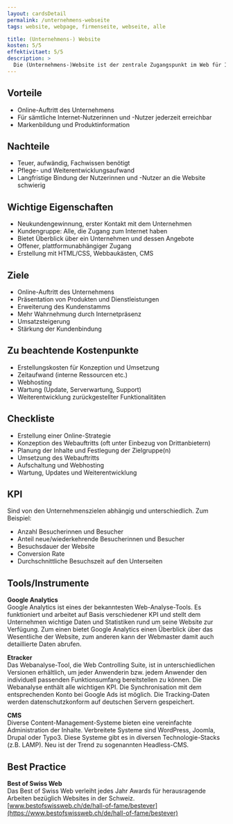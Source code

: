 ```yaml
---
layout: cardsDetail
permalink: /unternehmens-webseite
tags: website, webpage, firmenseite, webseite, alle

title: (Unternehmens-) Website
kosten: 5/5
effektivitaet: 5/5
description: >
  Die (Unternehmens-)Website ist der zentrale Zugangspunkt im Web für Informationen zu einem Unternehmen und seinen Produkten. Oft ist die Website die erste Adresse für die Kontaktaufnahme. Sie bezeichnet einen kompletten Unternehmensauftritt im Web. Eine Website ist über eine Domain erreichbar und besteht aus mehreren Webseiten, die durch eine Navigation angesteuert werden. Je nachdem, was mit der Website erreicht werden soll, dient ihr Content zur Information, zur Interessentengewinnung oder als Absatzkanal und spricht somit jeweils andere Zielgruppen an. Die Website enthält diverse Subaspekte wie Landingpages, einen Online-Shop oder den Zugang zu einem Stellenportal.
---
```


## Vorteile

- Online-Auftritt des Unternehmens
- Für sämtliche Internet-Nutzerinnen und -Nutzer jederzeit erreichbar
- Markenbildung und Produktinformation

## Nachteile

- Teuer, aufwändig, Fachwissen benötigt
- Pflege- und Weiterentwicklungsaufwand
- Langfristige Bindung der Nutzerinnen und -Nutzer an die Website schwierig

## Wichtige Eigenschaften

- Neukundengewinnung, erster Kontakt mit dem Unternehmen
- Kundengruppe: Alle, die Zugang zum Internet haben
- Bietet Überblick über ein Unternehmen und dessen Angebote
- Offener, plattformunabhängiger Zugang
- Erstellung mit HTML/CSS, Webbaukästen, CMS

## Ziele

- Online-Auftritt des Unternehmens
- Präsentation von Produkten und Dienstleistungen
- Erweiterung des Kundenstamms
- Mehr Wahrnehmung durch Internetpräsenz
- Umsatzsteigerung
- Stärkung der Kundenbindung

## Zu beachtende Kostenpunkte

- Erstellungskosten für Konzeption und Umsetzung
- Zeitaufwand (interne Ressourcen etc.)
- Webhosting
- Wartung (Update, Serverwartung, Support)
- Weiterentwicklung zurückgestellter Funktionalitäten

## Checkliste

- Erstellung einer Online-Strategie
- Konzeption des Webauftritts (oft unter Einbezug von Drittanbietern)
- Planung der Inhalte und Festlegung der Zielgruppe(n)
- Umsetzung des Webauftritts
- Aufschaltung und Webhosting
- Wartung, Updates und Weiterentwicklung

## KPI

Sind von den Unternehmenszielen abhängig und unterschiedlich. Zum Beispiel:

- Anzahl Besucherinnen und Besucher
- Anteil neue/wiederkehrende Besucherinnen und Besucher
- Besuchsdauer der Website
- Conversion Rate
- Durchschnittliche Besuchszeit auf den Unterseiten

## Tools/Instrumente

**Google Analytics**  
Google Analytics ist eines der bekanntesten Web-Analyse-Tools. Es funktioniert und arbeitet auf Basis verschiedener KPI und stellt dem Unternehmen wichtige Daten und Statistiken rund um seine Website zur Verfügung. Zum einen bietet Google Analytics einen Überblick über das Wesentliche der Website, zum anderen kann der Webmaster damit auch detaillierte Daten abrufen.

**Etracker**  
Das Webanalyse-Tool, die Web Controlling Suite, ist in unterschiedlichen Versionen erhältlich, um jeder Anwenderin bzw. jedem Anwender den individuell passenden Funktionsumfang bereitstellen zu können. Die Webanalyse enthält alle wichtigen KPI. Die Synchronisation mit dem entsprechenden Konto bei Google Ads ist möglich. Die Tracking-Daten werden datenschutzkonform auf deutschen Servern gespeichert.

**CMS**  
Diverse Content-Management-Systeme bieten eine vereinfachte Administration der Inhalte. Verbreitete Systeme sind WordPress, Joomla, Drupal oder Typo3. Diese Systeme gibt es in diversen Technologie-Stacks (z.B. LAMP). Neu ist der Trend zu sogenannten Headless-CMS.

## Best Practice

**Best of Swiss Web**  
Das Best of Swiss Web verleiht jedes Jahr Awards für herausragende Arbeiten bezüglich Websites in der Schweiz.  
[www.bestofswissweb.ch/de/hall-of-fame/bestever](https://www.bestofswissweb.ch/de/hall-of-fame/bestever)
